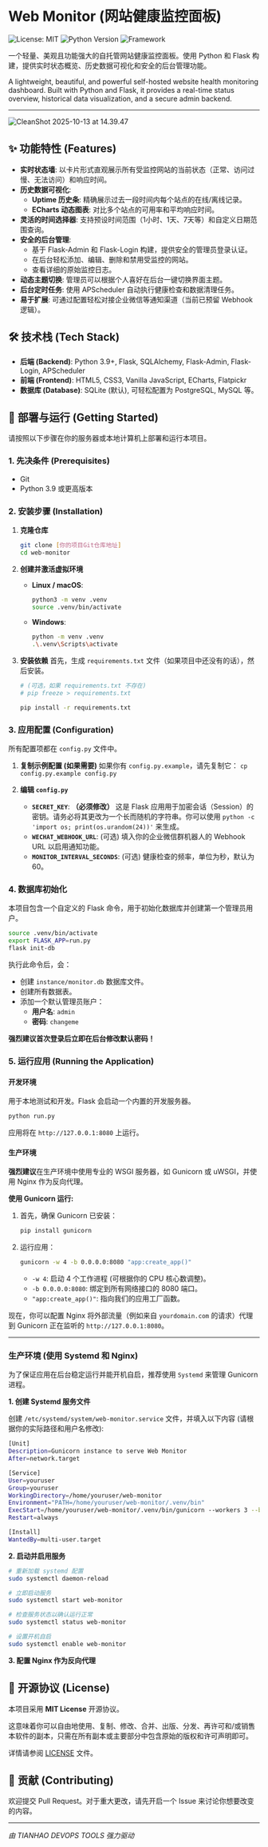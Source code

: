 # Web Monitor (网站健康监控面板)

![License: MIT](https://img.shields.io/badge/License-MIT-blue.svg)
![Python Version](https://img.shields.io/badge/Python-3.9+-brightgreen.svg)
![Framework](https://img.shields.io/badge/Framework-Flask-orange.svg)

一个轻量、美观且功能强大的自托管网站健康监控面板。使用 Python 和 Flask 构建，提供实时状态概览、历史数据可视化和安全的后台管理功能。

A lightweight, beautiful, and powerful self-hosted website health monitoring dashboard. Built with Python and Flask, it provides a real-time status overview, historical data visualization, and a secure admin backend.

---

![CleanShot 2025-10-13 at 14.39.47](https://fastly.jsdelivr.net/gh/th815/images//blogCleanShot%202025-10-13%20at%2014.39.47.png)

## ✨ 功能特性 (Features)

*   **实时状态墙**: 以卡片形式直观展示所有受监控网站的当前状态（正常、访问过慢、无法访问）和响应时间。
*   **历史数据可视化**:
    *   **Uptime 历史条**: 精确展示过去一段时间内每个站点的在线/离线记录。
    *   **ECharts 动态图表**: 对比多个站点的可用率和平均响应时间。
*   **灵活的时间选择器**: 支持预设时间范围（1小时、1天、7天等）和自定义日期范围查询。
*   **安全的后台管理**:
    *   基于 Flask-Admin 和 Flask-Login 构建，提供安全的管理员登录认证。
    *   在后台轻松添加、编辑、删除和禁用受监控的网站。
    *   查看详细的原始监控日志。
*   **动态主题切换**: 管理员可以根据个人喜好在后台一键切换界面主题。
*   **后台定时任务**: 使用 APScheduler 自动执行健康检查和数据清理任务。
*   **易于扩展**: 可通过配置轻松对接企业微信等通知渠道（当前已预留 Webhook 逻辑）。

## 🛠️ 技术栈 (Tech Stack)

*   **后端 (Backend)**: Python 3.9+, Flask, SQLAlchemy, Flask-Admin, Flask-Login, APScheduler
*   **前端 (Frontend)**: HTML5, CSS3, Vanilla JavaScript, ECharts, Flatpickr
*   **数据库 (Database)**: SQLite (默认), 可轻松配置为 PostgreSQL, MySQL 等。

## 🚀 部署与运行 (Getting Started)

请按照以下步骤在你的服务器或本地计算机上部署和运行本项目。

### 1. 先决条件 (Prerequisites)

*   Git
*   Python 3.9 或更高版本

### 2. 安装步骤 (Installation)

1.  **克隆仓库**
    ```bash
    git clone [你的项目Git仓库地址]
    cd web-monitor
    ```

2.  **创建并激活虚拟环境**
    *   **Linux / macOS**:
        ```bash
        python3 -m venv .venv
        source .venv/bin/activate
        ```
    *   **Windows**:
        ```bash
        python -m venv .venv
        .\.venv\Scripts\activate
        ```

3.  **安装依赖**
    首先，生成 `requirements.txt` 文件（如果项目中还没有的话），然后安装。
    ```bash
    # (可选，如果 requirements.txt 不存在)
    # pip freeze > requirements.txt 
    
    pip install -r requirements.txt
    ```

### 3. 应用配置 (Configuration)

所有配置项都在 `config.py` 文件中。

1.  **复制示例配置 (如果需要)**
    如果你有 `config.py.example`，请先复制它：
    `cp config.py.example config.py`

2.  **编辑 `config.py`**
    *   **`SECRET_KEY`**: **（必须修改）** 这是 Flask 应用用于加密会话（Session）的密钥。请务必将其更改为一个长而随机的字符串。你可以使用 `python -c 'import os; print(os.urandom(24))'` 来生成。
    *   **`WECHAT_WEBHOOK_URL`**: (可选) 填入你的企业微信群机器人的 Webhook URL 以启用通知功能。
    *   **`MONITOR_INTERVAL_SECONDS`**: (可选) 健康检查的频率，单位为秒，默认为 60。

### 4. 数据库初始化

本项目包含一个自定义的 Flask 命令，用于初始化数据库并创建第一个管理员用户。

```bash
source .venv/bin/activate
export FLASK_APP=run.py
flask init-db
```
执行此命令后，会：
*   创建 `instance/monitor.db` 数据库文件。
*   创建所有数据表。
*   添加一个默认管理员账户：
    *   **用户名**: `admin`
    *   **密码**: `changeme`

**强烈建议首次登录后立即在后台修改默认密码！**

### 5. 运行应用 (Running the Application)

#### 开发环境

用于本地测试和开发。Flask 会启动一个内置的开发服务器。

```bash
python run.py
```
应用将在 `http://127.0.0.1:8080` 上运行。

#### 生产环境

**强烈建议**在生产环境中使用专业的 WSGI 服务器，如 Gunicorn 或 uWSGI，并使用 Nginx 作为反向代理。

**使用 Gunicorn 运行:**

1.  首先，确保 Gunicorn 已安装：
    ```bash
    pip install gunicorn
    ```

2.  运行应用：
    ```bash
    gunicorn -w 4 -b 0.0.0.0:8080 "app:create_app()"
    ```
    *   `-w 4`: 启动 4 个工作进程 (可根据你的 CPU 核心数调整)。
    *   `-b 0.0.0.0:8080`: 绑定到所有网络接口的 8080 端口。
    *   `"app:create_app()"`: 指向我们的应用工厂函数。

现在，你可以配置 Nginx 将外部流量（例如来自 `yourdomain.com` 的请求）代理到 Gunicorn 正在监听的 `http://127.0.0.1:8080`。


---

### 生产环境 (使用 Systemd 和 Nginx)

为了保证应用在后台稳定运行并能开机自启，推荐使用 `Systemd` 来管理 Gunicorn 进程。

**1. 创建 Systemd 服务文件**

创建 `/etc/systemd/system/web-monitor.service` 文件，并填入以下内容 (请根据你的实际路径和用户名修改):

```bash
[Unit]
Description=Gunicorn instance to serve Web Monitor
After=network.target

[Service]
User=youruser
Group=youruser
WorkingDirectory=/home/youruser/web-monitor
Environment="PATH=/home/youruser/web-monitor/.venv/bin"
ExecStart=/home/youruser/web-monitor/.venv/bin/gunicorn --workers 3 --bind unix:web-monitor.sock -m 007 "app:create_app()"
Restart=always

[Install]
WantedBy=multi-user.target
```

**2. 启动并启用服务**

```bash
# 重新加载 systemd 配置
sudo systemctl daemon-reload

# 立即启动服务
sudo systemctl start web-monitor

# 检查服务状态以确认运行正常
sudo systemctl status web-monitor

# 设置开机自启
sudo systemctl enable web-monitor
```

**3. 配置 Nginx 作为反向代理**


## 📜 开源协议 (License)

本项目采用 **MIT License** 开源协议。

这意味着你可以自由地使用、复制、修改、合并、出版、分发、再许可和/或销售本软件的副本，只需在所有副本或主要部分中包含原始的版权和许可声明即可。

详情请参阅 [LICENSE](LICENSE) 文件。

## 🤝 贡献 (Contributing)

欢迎提交 Pull Request。对于重大更改，请先开启一个 Issue 来讨论你想要改变的内容。

---
*由 TIANHAO DEVOPS TOOLS 强力驱动*
